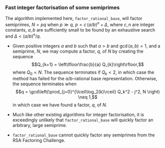 ### Fast integer factorisation of some semiprimes

The algorithm implemented here, `factor_rational_base`, will factor semiprimes, $N = p q$ when $p \gg q$, $p = c \, (a/b)^n + \Delta$, where $c,n$ are integer constants, $a,b$ are sufficiently small to be found by an exhaustive search and $\Delta < (a/b)^n/q$. 


* Given positive integers $a$ and $b$ such that $a>b$ and $\gcd(a,b)=1$, and a semiprime, $N$, we may compute a factor, $q$, of $N$ by creating the sequence $$Q_{k+1} = \left\lfloor\frac{b}{a} Q_{k}\right\rfloor,$$ where $Q_0 = N$. The sequence terminates if $Q_k < 2$, in which case the method has failed for the $a/b$-rational base representation. Otherwise, the sequence terminates when $$q = \gcd\left(\prod_{j=0}^{\lceil\log_2(k)\rceil} Q_k^2 - j^2, N \right) \neq 1,$$ in which case we have found a factor, $q$, of $N$. 


* Much like other existing algorithms for integer factorisation, it is exceedingly unlikely that `factor_rational_base` will quickly factor an arbitrary, large semiprime.

* `factor_rational_base` cannot quickly factor any semiprimes from the RSA Factoring Challenge.
